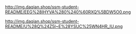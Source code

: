 http://img.daqian.shop/ssm-student-README/EEG%28IHYVA%280%240%60RXQ%5BDW5O0.png

http://img.daqian.shop/ssm-student-README/U%28Q%24Z5I~E%28YSUC%25WN4HR_IU.png
